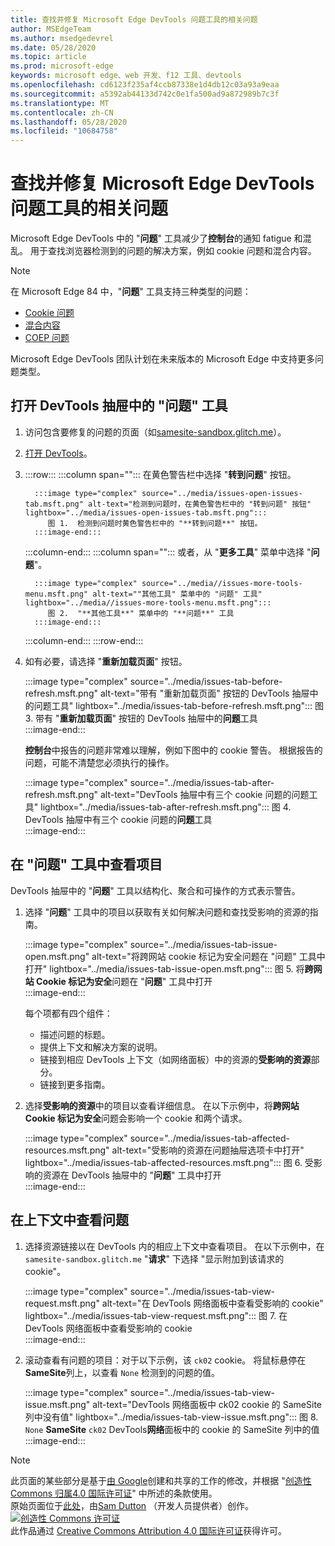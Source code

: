 ```yaml
---
title: 查找并修复 Microsoft Edge DevTools 问题工具的相关问题
author: MSEdgeTeam
ms.author: msedgedevrel
ms.date: 05/28/2020
ms.topic: article
ms.prod: microsoft-edge
keywords: microsoft edge、web 开发、f12 工具、devtools
ms.openlocfilehash: cd6123f235af4ccb87338e1d4db12c03a93a9eaa
ms.sourcegitcommit: a5392ab44133d742c0e1fa500ad9a872989b7c3f
ms.translationtype: MT
ms.contentlocale: zh-CN
ms.lasthandoff: 05/28/2020
ms.locfileid: "10684758"
---
```

<!-- Copyright Sam Dutton 

   Licensed under the Apache License, Version 2.0 (the "License");
   you may not use this file except in compliance with the License.
   You may obtain a copy of the License at

       https://www.apache.org/licenses/LICENSE-2.0

   Unless required by applicable law or agreed to in writing, software
   distributed under the License is distributed on an "AS IS" BASIS,
   WITHOUT WARRANTIES OR CONDITIONS OF ANY KIND, either express or implied.
   See the License for the specific language governing permissions and
   limitations under the License.  -->  





# 查找并修复 Microsoft Edge DevTools 问题工具的相关问题   



Microsoft Edge DevTools 中的 "**问题**" 工具减少了**控制台**的通知 fatigue 和混乱。  用于查找浏览器检测到的问题的解决方案，例如 cookie 问题和混合内容。  

> [!NOTE]
> 在 Microsoft Edge 84 中，"**问题**" 工具支持三种类型的问题：  
> *   [Cookie 问题][MDNSameSiteCookies]  
> *   [混合内容][MDNMixedContent]  
> *   [COEP 问题][W3CCOEPSpec]
> 
> Microsoft Edge DevTools 团队计划在未来版本的 Microsoft Edge 中支持更多问题类型。  

## 打开 DevTools 抽屉中的 "问题" 工具   

1.  访问包含要修复的问题的页面（如[samesite-sandbox.glitch.me][GlitchSamesiteSandbox]）。  
1.  [打开 DevTools][DevtoolsOpen]。  
1.  :::row:::
       :::column span="":::
          在黄色警告栏中选择 "**转到问题**" 按钮。  
          
          :::image type="complex" source="../media/issues-open-issues-tab.msft.png" alt-text="检测到问题时，在黄色警告栏中的 "转到问题" 按钮" lightbox="../media/issues-open-issues-tab.msft.png":::
             图 1.  检测到问题时黄色警告栏中的 "**转到问题**" 按钮。  
          :::image-end:::  
       :::column-end:::
       :::column span="":::
          或者，从 "**更多工具**" 菜单中选择 "**问题**"。  
          
          :::image type="complex" source="../media//issues-more-tools-menu.msft.png" alt-text=""其他工具" 菜单中的 "问题" 工具" lightbox="../media//issues-more-tools-menu.msft.png":::
             图 2.  "**其他工具**" 菜单中的 "**问题**" 工具  
          :::image-end:::  
       :::column-end:::
    :::row-end:::
    
1.  如有必要，请选择 "**重新加载页面**" 按钮。  
    
    :::image type="complex" source="../media/issues-tab-before-refresh.msft.png" alt-text="带有 "重新加载页面" 按钮的 DevTools 抽屉中的问题工具" lightbox="../media/issues-tab-before-refresh.msft.png":::
       图 3.  带有 "**重新加载页面**" 按钮的 DevTools 抽屉中的**问题**工具  
    :::image-end:::  

    **控制台**中报告的问题非常难以理解，例如下图中的 cookie 警告。  根据报告的问题，可能不清楚您必须执行的操作。  
    
    :::image type="complex" source="../media/issues-tab-after-refresh.msft.png" alt-text="DevTools 抽屉中有三个 cookie 问题的问题工具" lightbox="../media/issues-tab-after-refresh.msft.png":::
       图 4.  DevTools 抽屉中有三个 cookie 问题的**问题**工具  
    :::image-end:::  
    
## 在 "问题" 工具中查看项目   

DevTools 抽屉中的 "**问题**" 工具以结构化、聚合和可操作的方式表示警告。  

1.  选择 "**问题**" 工具中的项目以获取有关如何解决问题和查找受影响的资源的指南。  
    
    :::image type="complex" source="../media/issues-tab-issue-open.msft.png" alt-text="将跨网站 cookie 标记为安全问题在 "问题" 工具中打开" lightbox="../media/issues-tab-issue-open.msft.png":::
       图 5.  将**跨网站 Cookie 标记为安全**问题在 "**问题**" 工具中打开  
    :::image-end:::  
    
    每个项都有四个组件：  
    
    *   描述问题的标题。  
    *   提供上下文和解决方案的说明。  
    *   链接到相应 DevTools 上下文（如网络面板）中的资源的**受影响的资源**部分。  
    *   链接到更多指南。  
    
1.  选择**受影响的资源**中的项目以查看详细信息。  在以下示例中，将**跨网站 Cookie 标记为安全**问题会影响一个 cookie 和两个请求。  
    
    :::image type="complex" source="../media/issues-tab-affected-resources.msft.png" alt-text="受影响的资源在问题抽屉选项卡中打开" lightbox="../media/issues-tab-affected-resources.msft.png":::
       图 6.  受影响的资源在 DevTools 抽屉中的 "**问题**" 工具中打开  
    :::image-end:::  
    
## 在上下文中查看问题   

1.  选择资源链接以在 DevTools 内的相应上下文中查看项目。  在以下示例中，在 `samesite-sandbox.glitch.me` "**请求**" 下选择 "显示附加到该请求的 cookie"。  
    
    :::image type="complex" source="../media/issues-tab-view-request.msft.png" alt-text="在 DevTools 网络面板中查看受影响的 cookie" lightbox="../media/issues-tab-view-request.msft.png":::
       图 7.  在 DevTools 网络面板中查看受影响的 cookie  
    :::image-end:::  

1.  滚动查看有问题的项目：对于以下示例，该 `ck02` cookie。  将鼠标悬停在**SameSite**列上，以查看 `None` 检测到的问题的值。  
    
    :::image type="complex" source="../media/issues-tab-view-issue.msft.png" alt-text="DevTools 网络面板中 ck02 cookie 的 SameSite 列中没有值" lightbox="../media/issues-tab-view-issue.msft.png":::
       图 8.  `None` **SameSite** `ck02` DevTools**网络**面板中的 cookie 的 SameSite 列中的值  
    :::image-end:::  

<!--## Feedback  -->  



<!-- image links -->  

<!-- links -->  

[DevtoolsOpen]: /microsoft-edge/devtools-guide-chromium/open "打开 Microsoft Edge DevTools |Microsoft 文档"  

[GlitchSamesiteSandbox]: https://samesite-sandbox.glitch.me "SameSite cookie 测试 |故障"  

[MDNSameSiteCookies]: https://developer.mozilla.org/docs/Web/HTTP/Headers/Set-Cookie/SameSite "SameSite cookie |MDN"  
[MDNMixedContent]: https://developer.mozilla.org/docs/Web/Security/Mixed_content "混合内容 |MDN"  

[W3CCOEPSpec]: https://wicg.github.io/cross-origin-embedder-policy "跨起源 Embedder 策略 |Web Incubator 社区组"  

> [!NOTE]
> 此页面的某些部分是基于[由 Google][GoogleSitePolicies]创建和共享的工作的修改，并根据 "[创造性 Commons 归属4.0 国际许可证][CCA4IL]" 中所述的条款使用。  
> 原始页面位于[此处](https://developers.google.com/web/tools/chrome-devtools/issues/index)，由[Sam Dutton][SamDutton] （开发人员提供者）创作。  
[![创造性 Commons 许可证][CCby4Image]][CCA4IL]  
此作品通过 [Creative Commons Attribution 4.0 国际许可证][CCA4IL]获得许可。  

[CCA4IL]: https://creativecommons.org/licenses/by/4.0  
[CCby4Image]: https://i.creativecommons.org/l/by/4.0/88x31.png  
[GoogleSitePolicies]: https://developers.google.com/terms/site-policies  
[KayceBasques]: https://developers.google.com/web/resources/contributors/kaycebasques  
[SamDutton]: https://developers.google.com/web/resources/contributors/samdutton  
